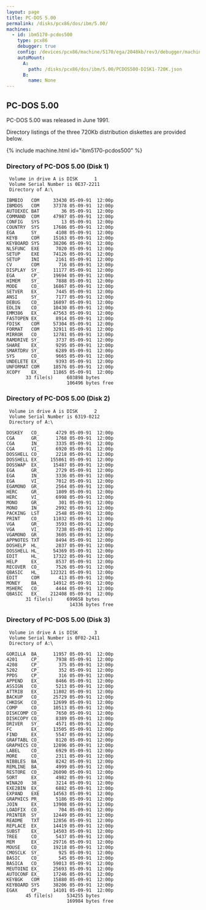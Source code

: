 ```yaml
---
layout: page
title: PC-DOS 5.00
permalink: /disks/pcx86/dos/ibm/5.00/
machines:
  - id: ibm5170-pcdos500
    type: pcx86
    debugger: true
    config: /devices/pcx86/machine/5170/ega/2048kb/rev3/debugger/machine.xml
    autoMount:
      A:
        path: /disks/pcx86/dos/ibm/5.00/PCDOS500-DISK1-720K.json
      B:
        name: None
---
```


PC-DOS 5.00
-----------

PC-DOS 5.00 was released in June 1991.

Directory listings of the three 720Kb distribution diskettes are provided below.

{% include machine.html id="ibm5170-pcdos500" %}

### Directory of PC-DOS 5.00 (Disk 1)

	 Volume in drive A is DISK      1
	 Volume Serial Number is 0E37-2211
	 Directory of A:\

	IBMBIO   COM     33430 05-09-91  12:00p
	IBMDOS   COM     37378 05-09-91  12:00p
	AUTOEXEC BAT        36 05-09-91  12:00p
	COMMAND  COM     47987 05-09-91  12:00p
	CONFIG   SYS        13 05-09-91  12:00p
	COUNTRY  SYS     17686 05-09-91  12:00p
	EGA      SY_      4108 05-09-91  12:00p
	KEYB     COM     15163 05-09-91  12:00p
	KEYBOARD SYS     38206 05-09-91  12:00p
	NLSFUNC  EXE      7020 05-09-91  12:00p
	SETUP    EXE     74126 05-09-91  12:00p
	SETUP    INI      2161 05-09-91  12:00p
	CV       COM       716 05-09-91  12:00p
	DISPLAY  SY_     11177 05-09-91  12:00p
	EGA      CP_     19694 05-09-91  12:00p
	HIMEM    SY_      7888 05-09-91  12:00p
	MODE     CO_     16867 05-09-91  12:00p
	SETVER   EX_      7445 05-09-91  12:00p
	ANSI     SY_      7177 05-09-91  12:00p
	DEBUG    CO_     16897 05-09-91  12:00p
	EDLIN    CO_     10430 05-09-91  12:00p
	EMM386   EX_     47563 05-09-91  12:00p
	FASTOPEN EX_      8914 05-09-91  12:00p
	FDISK    COM     57304 05-09-91  12:00p
	FORMAT   COM     32911 05-09-91  12:00p
	MIRROR   CO_     12781 05-09-91  12:00p
	RAMDRIVE SY_      3737 05-09-91  12:00p
	SHARE    EX_      9295 05-09-91  12:00p
	SMARTDRV SY_      6289 05-09-91  12:00p
	SYS      CO_      9665 05-09-91  12:00p
	UNDELETE EX_      9393 05-09-91  12:00p
	UNFORMAT COM     18576 05-09-91  12:00p
	XCOPY    EX_     11865 05-09-91  12:00p
	       33 file(s)     603898 bytes
	                      106496 bytes free

### Directory of PC-DOS 5.00 (Disk 2)

	 Volume in drive A is DISK      2
	 Volume Serial Number is 6319-0212
	 Directory of A:\

	DOSKEY   CO_      4729 05-09-91  12:00p
	CGA      GR_      1768 05-09-91  12:00p
	CGA      IN_      3335 05-09-91  12:00p
	CGA      VI_      6920 05-09-91  12:00p
	DOSSHELL CO_      2218 05-09-91  12:00p
	DOSSHELL EX_    155861 05-09-91  12:00p
	DOSSWAP  EX_     15487 05-09-91  12:00p
	EGA      GR_      2729 05-09-91  12:00p
	EGA      IN_      3336 05-09-91  12:00p
	EGA      VI_      7012 05-09-91  12:00p
	EGAMONO  GR_      2564 05-09-91  12:00p
	HERC     GR_      1809 05-09-91  12:00p
	HERC     VI_      6998 05-09-91  12:00p
	MONO     GR_       301 05-09-91  12:00p
	MONO     IN_      2992 05-09-91  12:00p
	PACKING  LST      2548 05-09-91  12:00p
	PRINT    CO_     11032 05-09-91  12:00p
	VGA      GR_      3593 05-09-91  12:00p
	VGA      VI_      7238 05-09-91  12:00p
	VGAMONO  GR_      3605 05-09-91  12:00p
	APPNOTES TXT      8494 05-09-91  12:00p
	DOSHELP  HL_      2837 05-09-91  12:00p
	DOSSHELL HL_     54369 05-09-91  12:00p
	EDIT     HL_     17322 05-09-91  12:00p
	HELP     EX_      8537 05-09-91  12:00p
	RECOVER  CO_      7526 05-09-91  12:00p
	QBASIC   HL_    122321 05-09-91  12:00p
	EDIT     COM       413 05-09-91  12:00p
	MONEY    BA_     14912 05-09-91  12:00p
	MSHERC   CO_      4444 05-09-91  12:00p
	QBASIC   EX_    212408 05-09-91  12:00p
	       31 file(s)     699658 bytes
	                       14336 bytes free

### Directory of PC-DOS 5.00 (Disk 3)

	 Volume in drive A is DISK      3
	 Volume Serial Number is 0F02-2411
	 Directory of A:\

	GORILLA  BA_     11957 05-09-91  12:00p
	4201     CP_      7938 05-09-91  12:00p
	4208     CP_       375 05-09-91  12:00p
	5202     CP_       352 05-09-91  12:00p
	PPDS     CP_       316 05-09-91  12:00p
	APPEND   EX_      8466 05-09-91  12:00p
	ASSIGN   CO_      5213 05-09-91  12:00p
	ATTRIB   EX_     11802 05-09-91  12:00p
	BACKUP   CO_     25729 05-09-91  12:00p
	CHKDSK   CO_     12699 05-09-91  12:00p
	COMP     CO_     10513 05-09-91  12:00p
	DISKCOMP CO_      7650 05-09-91  12:00p
	DISKCOPY CO_      8389 05-09-91  12:00p
	DRIVER   SY_      4571 05-09-91  12:00p
	FC       EX_     13505 05-09-91  12:00p
	FIND     EX_      5547 05-09-91  12:00p
	GRAFTABL CO_      8120 05-09-91  12:00p
	GRAPHICS CO_     12896 05-09-91  12:00p
	LABEL    CO_      6929 05-09-91  12:00p
	MORE     CO_      2311 05-09-91  12:00p
	NIBBLES  BA_      8242 05-09-91  12:00p
	REMLINE  BA_      4999 05-09-91  12:00p
	RESTORE  CO_     26090 05-09-91  12:00p
	SORT     EX_      4982 05-09-91  12:00p
	WINA20   38_      3214 05-09-91  12:00p
	EXE2BIN  EX_      6882 05-09-91  12:00p
	EXPAND   EXE     14563 05-09-91  12:00p
	GRAPHICS PR_      5186 05-09-91  12:00p
	JOIN     EX_     13908 05-09-91  12:00p
	LOADFIX  CO_       704 05-09-91  12:00p
	PRINTER  SY_     12449 05-09-91  12:00p
	README   TXT     12856 05-09-91  12:00p
	REPLACE  EX_     14419 05-09-91  12:00p
	SUBST    EX_     14503 05-09-91  12:00p
	TREE     CO_      5437 05-09-91  12:00p
	MEM      EX_     29716 05-09-91  12:00p
	MOUSE    CO_     19218 05-09-91  12:00p
	CMOSCLK  SY_       925 05-09-91  12:00p
	BASIC    CO_       545 05-09-91  12:00p
	BASICA   CO_     59013 05-09-91  12:00p
	MEUTOINI EX_     25693 05-09-91  12:00p
	AUTOCONF EX_     17246 05-09-91  12:00p
	KEYBGK   COM     15880 05-09-91  12:00p
	KEYBOARD SYS     38206 05-09-91  12:00p
	EGAX     CP_     14101 05-09-91  12:00p
	       45 file(s)     534255 bytes
	                      169984 bytes free
